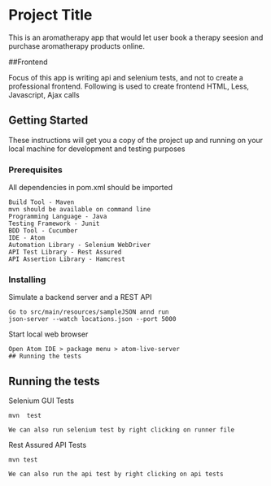 # Project Title

This is an aromatherapy app that would let user book a therapy seesion and purchase aromatherapy products online.

##Frontend

Focus of this app is writing api and selenium tests, and not to create a professional frontend. Following is used to create frontend HTML, Less, Javascript, Ajax calls


## Getting Started

These instructions will get you a copy of the project up and running on your local machine for development and testing purposes

### Prerequisites 

All dependencies in pom.xml should be imported
```
Build Tool - Maven
mvn should be available on command line
Programming Language - Java
Testing Framework - Junit
BDD Tool - Cucumber
IDE - Atom
Automation Library - Selenium WebDriver
API Test Library - Rest Assured
API Assertion Library - Hamcrest
```

### Installing

Simulate a backend server and a REST API 
```
Go to src/main/resources/sampleJSON annd run 
json-server --watch locations.json --port 5000
```
Start local web browser 
```
Open Atom IDE > package menu > atom-live-server
## Running the tests

```

## Running the tests

Selenium GUI Tests 

```
mvn  test

We can also run selenium test by right clicking on runner file
```

Rest Assured API Tests

```
mvn test

We can also run the api test by right clicking on api tests
```




